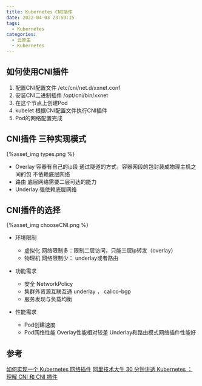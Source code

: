 ```yaml
---
title: Kubernetes CNI插件
date: 2022-04-03 23:59:15
tags:
  - Kubernetes
categories: 
  - 云原生
  - Kubernetes
---
```



<p></p>
<!-- more -->


## 如何使用CNI插件
1. 配置CNI配置文件
   /etc/cni/net.d/xxnet.conf
2. 安装CNI二进制插件
   /opt/cni/bin/xxnet
3. 在这个节点上创建Pod
4. kubelet 根据CNI配置文件执行CNI插件
5. Pod的网络配置完成

## CNI插件 三种实现模式
{%asset_img types.png %}

+ Overlay
  容器有自己的ip段
  通过隧道的方式，容器网段的包封装成物理主机之间的包
  不依赖底层网络
+ 路由
底层网络需要二层可达的能力
+ Underlay
强依赖底层网络

## CNI插件的选择
{%asset_img chooseCNI.png %}

+ 环境限制
  - 虚拟化 
     网络限制多：限制二层访问，只能三层ip转发（overlay）
  - 物理机
     网络限制少： underlay或者路由

+ 功能需求
  - 安全
     NetworkPolicy
  - 集群外资源互联互通
     underlay ， calico-bgp
  - 服务发现与负载均衡       

+ 性能需求  
  - Pod创建速度
  - Pod网络性能
    Overlay性能相对较差
    Underlay和路由模式网络插件性能好

## 参考
[如何实现一个 Kubernetes 网络插件](https://mp.weixin.qq.com/s/oC4PemXm6aupFNKKCkqOJQ)
[阿里技术大牛 30 分钟讲透 Kubernetes ： 理解 CNI 和 CNI 插件](https://www.bilibili.com/video/BV1XJ411W7zZ?vd_source=f6e8c1128f9f264c5ab8d9411a644036)
​
